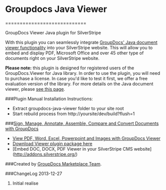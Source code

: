 # Groupdocs Java Viewer
============================

GroupDocs Viewer Java plugin for SilverStripe

With this plugin you can seamlessly integrate <a href="http://groupdocs.com/java/document-viewer-library" target="_blank">GroupDocs' Java document viewer functionality</a> into your SilverStripe website. This will allow you to embed and display PDF, Microsoft Office and over 45 other type of documents right on your SilverStripe website.

<strong>Please note:</strong> this plugin is designed for registered users of the GroupDocs.Viewer for Java library. In order to use the plugin, you will need to purchase a license. In case you'd like to test it first, we offer a free evaluation version of the library. For more details on the Java document viewer, please <a href="http://groupdocs.com/java/document-viewer-library" target="_blank">see this page</a>. 

###Plugin Manual Installation Instructions:

- Extract groupdocs-java-viewer folder to your site root
- Start rebuild process from http://yoursite/dev/build?flush=1

###[Sign, Manage, Annotate, Assemble, Compare and Convert Documents with GroupDocs](http://groupdocs.com)
* [View PDF, Word, Excel, Powerpoint and Images with GroupDocs Viewer](http://groupdocs.com/html5-document-viewer)
* [Download Viewer plugin package here](https://github.com/groupdocs/silverstripe-groupdocs-viewer-java)
* [Embed DOC, DOCX, PDF Viewer in your SilverStripe CMS website] (http://addons.silverstripe.org/)


###Created by [GroupDocs Marketplace Team](http://groupdocs.com/marketplace).

###ChangeLog
2013-12-27
1.  Initial realise
